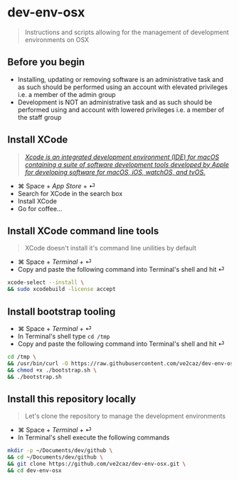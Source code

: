 # dev-env-osx

> Instructions and scripts allowing for the management of development environments on OSX

## Before you begin

- Installing, updating or removing software is an administrative task and as such should be performed using an account with elevated privileges i.e. a member of the admin group
- Development is NOT an administrative task and as such should be performed using and account with lowered privileges i.e. a member of the staff group

## Install XCode

> *[Xcode is an integrated development environment (IDE) for macOS containing a suite of software development tools developed by Apple for developing software for macOS, iOS, watchOS, and tvOS.](https://en.wikipedia.org/wiki/Xcode)*

- ⌘ Space + *App Store* + ⏎
- Search for XCode in the search box
- Install XCode
- Go for coffee...

## Install XCode command line tools

> XCode doesn't install it's command line unilities by default

- ⌘ Space + *Terminal* + ⏎
- Copy and paste the following command into Terminal's shell and hit ⏎

```bash
xcode-select --install \
&& sudo xcodebuild -license accept
```

## Install bootstrap tooling

- ⌘ Space + *Terminal* + ⏎
- In Terminal's shell type ```cd /tmp```
- Copy and paste the following command into Terminal's shell and hit ⏎

```bash
cd /tmp \
&& /usr/bin/curl -O https://raw.githubusercontent.com/ve2caz/dev-env-osx/master/scripts/bootstrap.sh \
&& chmod +x ./bootstrap.sh \
&& ./bootstrap.sh
```

## Install this repository locally

> Let's clone the repository to manage the development environments

- ⌘ Space + *Terminal* + ⏎
- In Terminal's shell execute the following commands

```bash
mkdir -p ~/Documents/dev/github \
&& cd ~/Documents/dev/github \
&& git clone https://github.com/ve2caz/dev-env-osx.git \
&& cd dev-env-osx
```
